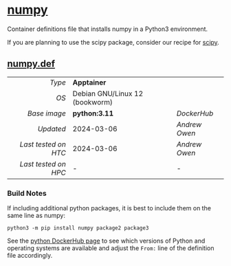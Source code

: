 # [numpy](/software/Python/numpy)

Container definitions file that installs numpy in a Python3 environment.

If you are planning to use the scipy package, consider our recipe for [scipy](../scipy).

## [numpy.def](numpy.def)

| | | |
| ---: | :--- | :--- |
| *Type* | **Apptainer** | |
| *OS* | Debian GNU/Linux 12 (bookworm) | |
| *Base image* | **python:3.11** | *DockerHub* |
| *Updated* | 2024-03-06 | *Andrew Owen* |
| *Last tested on HTC* | 2024-03-06 | *Andrew Owen* |
| *Last tested on HPC* | - | - |

### Build Notes

If including additional python packages, it is best to include them on the same 
line as numpy:

```
python3 -m pip install numpy package2 package3
```

See the [python DockerHub page](https://hub.docker.com/_/python/tags) to see 
which versions of Python and operating systems are available and adjust the 
`From:` line of the definition file accordingly.

